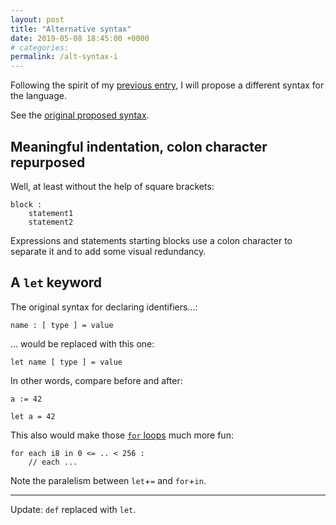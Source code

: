 ```yaml
---
layout: post
title: "Alternative syntax"
date: 2019-05-08 18:45:00 +0000
# categories:
permalink: /alt-syntax-i
---
```


Following the spirit of my [previous entry](https://mikelcaz.github.io/yagnislang/holy-war-editor-part-i), I will propose a different syntax for the language.

See the [original proposed syntax](https://mikelcaz.github.io/yagnislang/first-bits).

## Meaningful indentation, colon character repurposed

Well, at least without the help of square brackets:

```
block :
    statement1
    statement2
```

Expressions and statements starting blocks use a colon character to separate it and to add some visual redundancy.

## A `let` keyword

The original syntax for declaring identifiers...:

```
name : [ type ] = value
```

... would be replaced with this one:

```
let name [ type ] = value
```

In other words, compare before and after:

```yagnis
a := 42

let a = 42
```

This also would make those [`for` loops](https://mikelcaz.github.io/yagnislang/loops-part-i) much more fun:

```yagnis
for each i8 in 0 <= .. < 256 :
    // each ...
```

Note the paralelism between `let`+`=` and `for`+`in`.

---
Update: `def` replaced with `let`.
